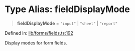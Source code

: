 # Type Alias: fieldDisplayMode

> **fieldDisplayMode** = `"input"` \| `"sheet"` \| `"report"`

Defined in: [lib/forms/fields.ts:192](https://github.com/aldesgroup/goaldn/blob/850e22fffd19501920628173674ada43cba9a29a/lib/forms/fields.ts#L192)

Display modes for form fields.
